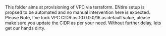 This folder aims at provisioning of VPC via terraform. ENtire setup is propsed to be automated and no manual intervention here is expected.
Please Note, I've took VPC CIDR as 10.0.0.0/16 as default value, please make sure you update the CIDR as per your need.
Without further delay, lets get our hands dirty.